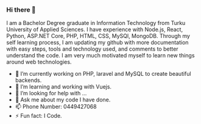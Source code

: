 ### Hi there 👋
I am a Bachelor Degree graduate in Information Technology from Turku University of Applied Sciences.
I have experience with Node.js, React, Python, ASP.NET Core, PHP, HTML, CSS, MySQl, MongoDB.
Through my self learning process, I am updating my github with more documentation with easy steps, tools and technology used, and comments to better understand the code.
I am very much motivated myself to learn new things around web technologies.

- 🔭 I’m currently working on PHP, laravel and MySQL to create beautiful backends.
- 🌱 I’m learning and working with Vuejs.
- 🤔 I’m looking for help with ...
- 💬 Ask me about my code I have done.
- 📫 Phone Number: 0449427068
- ⚡ Fun fact: I Code.

